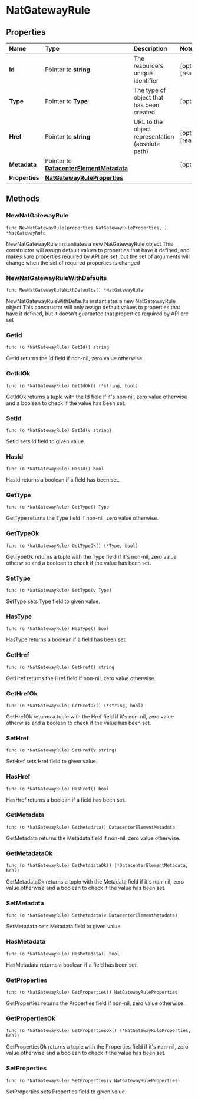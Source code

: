 # NatGatewayRule

## Properties

| Name | Type | Description | Notes |
| :--- | :--- | :--- | :--- |
| **Id** | Pointer to **string** | The resource's unique identifier | \[optional\] \[readonly\] |
| **Type** | Pointer to [**Type**](type.md) | The type of object that has been created | \[optional\] |
| **Href** | Pointer to **string** | URL to the object representation \(absolute path\) | \[optional\] \[readonly\] |
| **Metadata** | Pointer to [**DatacenterElementMetadata**](datacenterelementmetadata.md) |  | \[optional\] |
| **Properties** | [**NatGatewayRuleProperties**](natgatewayruleproperties.md) |  |  |

## Methods

### NewNatGatewayRule

`func NewNatGatewayRule(properties NatGatewayRuleProperties, ) *NatGatewayRule`

NewNatGatewayRule instantiates a new NatGatewayRule object This constructor will assign default values to properties that have it defined, and makes sure properties required by API are set, but the set of arguments will change when the set of required properties is changed

### NewNatGatewayRuleWithDefaults

`func NewNatGatewayRuleWithDefaults() *NatGatewayRule`

NewNatGatewayRuleWithDefaults instantiates a new NatGatewayRule object This constructor will only assign default values to properties that have it defined, but it doesn't guarantee that properties required by API are set

### GetId

`func (o *NatGatewayRule) GetId() string`

GetId returns the Id field if non-nil, zero value otherwise.

### GetIdOk

`func (o *NatGatewayRule) GetIdOk() (*string, bool)`

GetIdOk returns a tuple with the Id field if it's non-nil, zero value otherwise and a boolean to check if the value has been set.

### SetId

`func (o *NatGatewayRule) SetId(v string)`

SetId sets Id field to given value.

### HasId

`func (o *NatGatewayRule) HasId() bool`

HasId returns a boolean if a field has been set.

### GetType

`func (o *NatGatewayRule) GetType() Type`

GetType returns the Type field if non-nil, zero value otherwise.

### GetTypeOk

`func (o *NatGatewayRule) GetTypeOk() (*Type, bool)`

GetTypeOk returns a tuple with the Type field if it's non-nil, zero value otherwise and a boolean to check if the value has been set.

### SetType

`func (o *NatGatewayRule) SetType(v Type)`

SetType sets Type field to given value.

### HasType

`func (o *NatGatewayRule) HasType() bool`

HasType returns a boolean if a field has been set.

### GetHref

`func (o *NatGatewayRule) GetHref() string`

GetHref returns the Href field if non-nil, zero value otherwise.

### GetHrefOk

`func (o *NatGatewayRule) GetHrefOk() (*string, bool)`

GetHrefOk returns a tuple with the Href field if it's non-nil, zero value otherwise and a boolean to check if the value has been set.

### SetHref

`func (o *NatGatewayRule) SetHref(v string)`

SetHref sets Href field to given value.

### HasHref

`func (o *NatGatewayRule) HasHref() bool`

HasHref returns a boolean if a field has been set.

### GetMetadata

`func (o *NatGatewayRule) GetMetadata() DatacenterElementMetadata`

GetMetadata returns the Metadata field if non-nil, zero value otherwise.

### GetMetadataOk

`func (o *NatGatewayRule) GetMetadataOk() (*DatacenterElementMetadata, bool)`

GetMetadataOk returns a tuple with the Metadata field if it's non-nil, zero value otherwise and a boolean to check if the value has been set.

### SetMetadata

`func (o *NatGatewayRule) SetMetadata(v DatacenterElementMetadata)`

SetMetadata sets Metadata field to given value.

### HasMetadata

`func (o *NatGatewayRule) HasMetadata() bool`

HasMetadata returns a boolean if a field has been set.

### GetProperties

`func (o *NatGatewayRule) GetProperties() NatGatewayRuleProperties`

GetProperties returns the Properties field if non-nil, zero value otherwise.

### GetPropertiesOk

`func (o *NatGatewayRule) GetPropertiesOk() (*NatGatewayRuleProperties, bool)`

GetPropertiesOk returns a tuple with the Properties field if it's non-nil, zero value otherwise and a boolean to check if the value has been set.

### SetProperties

`func (o *NatGatewayRule) SetProperties(v NatGatewayRuleProperties)`

SetProperties sets Properties field to given value.

